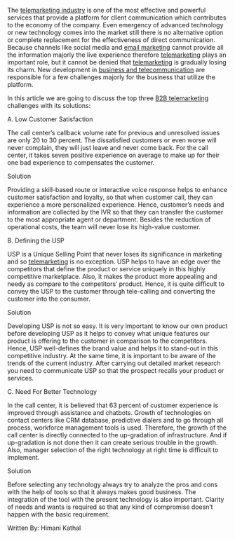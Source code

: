 The <a href="https://www.pangeaglobalservices.com/lead-generation/">telemarketing industry</a> is one of the most effective and powerful services that provide a platform for client communication which contributes to the economy of the company. Even emergency of advanced technology or new technology comes into the market still there is no alternative option or complete replacement for the effectiveness of direct communication. Because channels like social media and <a href="https://www.pangeaglobalservices.com/email-marketing-services/">email marketing</a> cannot provide all the information majorly the live experience therefore <a href="https://www.pangeaglobalservices.com/lead-generation/">telemarketing</a> plays an important role, but it cannot be denied that <a href="https://www.pangeaglobalservices.com/lead-generation/">telemarketing</a> is gradually losing its charm. New development in <a href="https://www.pangeaglobalservices.com/lead-generation/">business and telecommunication</a> are responsible for a few challenges majorly for the business that utilize the platform.

In this article we are going to discuss the top three <a href="https://www.pangeaglobalservices.com/lead-generation/">B2B telemarketing</a> challenges with its solutions:

A.	Low Customer Satisfaction

The call center’s callback volume rate for previous and unresolved issues are only 20 to 30 percent. The dissatisfied customers or even worse will never complain, they will just leave and never come back. For the call center, it takes seven positive experience on average to make up for their one bad experience to compensates the customer.

Solution

Providing a skill-based route or interactive voice response helps to enhance customer satisfaction and loyalty, so that when customer call, they can experience a more personalized experience. Hence, customer’s needs and information are collected by the IVR so that they can transfer the customer to the most appropriate agent or department. 
Besides the reduction of operational costs, the team will never lose its high-value customer.

B.	Defining the USP

USP is a Unique Selling Point that never loses its significance in marketing and so <a href="https://www.pangeaglobalservices.com/lead-generation/">telemarketing</a> is no exception. USP helps to have an edge over the competitors that define the product or service uniquely in this highly competitive marketplace. Also, it makes the product more appealing and needy as compare to the competitors’ product. Hence, it is quite difficult to convey the USP to the customer through tele-calling and converting the customer into the consumer.

Solution

Developing USP is not so easy. It is very important to know our own product before developing USP as it helps to convey what unique features our product is offering to the customer in comparison to the competitors. Hence, USP well-defines the brand value and helps it to stand-out in this competitive industry. At the same time, it is important to be aware of the trends of the current industry. After carrying out detailed market research you need to communicate USP so that the prospect recalls your product or services.

C.	Need For Better Technology

In the call center, it is believed that 63 percent of customer experience is improved through assistance and chatbots. Growth of technologies on contact centers like CRM database, predictive dialers and to go through all process, workforce management tools is used. Therefore, the growth of the call center is directly connected to the up-gradation of infrastructure. And if up-gradation is not done then it can create serious trouble in the growth. Also, manager selection of the right technology at right time is difficult to implement. 

Solution

Before selecting any technology always try to analyze the pros and cons with the help of tools so that it always makes good business. The integration of the tool with the present technology is also important. Clarity of needs and wants is required so that any kind of compromise doesn’t happen with the basic requirement. 

Written By:
Himani Kathal
